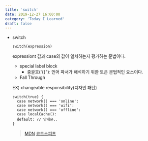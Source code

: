 ```yaml
---
title: 'switch'
date: 2019-12-27 16:00:00
category: 'Today I Learned'
draft: false
---
```




- switch

  `switch(expression)`

  expressiont 값과 case의 값이 일치하는지 평가하는 문법이다.

  - special label block
    - 중괄호('{}"): 언어 파서가 해석하기 위한 토큰 문법적인 요소이다.
  - Fall Through

  EX) changeable responsibility(디자인 패턴)

  ```tsx
  switch(true) {
  	case network() === 'online':
  	case network() === 'wifi':
  	case network() === 'offline':
  	case localCache():
  	default: // 안내문..
  }
  ```

  > [MDN](https://developer.mozilla.org/ko/docs/Web/JavaScript/Reference/Statements/switch) [코드스피츠](https://youtu.be/FP9LBhPD4eo?list=PLBNdLLaRx_rIF3jAbhliedtfixePs5g2q&t=2136)

